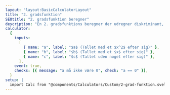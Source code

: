 ```yaml
---
layout: "layout:BasicCalculatorLayout"
title: "2. gradsfunktion"
SEOtitle: "2. gradsfunktion beregner"
description: "En 2. gradsfunktions beregner der udregner diskriminant, toppunkt og nulpunkter for en 2. gradsfunktion"
calculator:
  {
    inputs:
      [
        { name: "a", label: "$a$ (Tallet med et $x^2$ efter sig)" },
        { name: "b", label: "$b$ (Tallet med et $x$ efter sig)" },
        { name: "c", label: "$c$ (Tallet uden noget efter sig)" },
      ],
    event: true,
    checks: [{ message: "a må ikke være 0", check: "a == 0" }],
  }
setup: |
  import Calc from "@components/Calculators/Custom/2-grad-funktion.svelte"
---
```


<Calc client:load />
